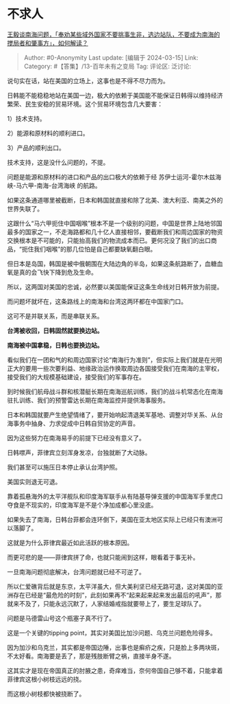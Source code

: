 # 不求人
[王毅谈南海问题，「奉劝某些域外国家不要挑事生非，选边站队，不要成为南海的搅局者和肇事方」，如何解读？](https://www.zhihu.com/question/647433039/answer/3432064978)

> Author: #0-Anonymity
> Last update: [编辑于 2024-03-15]
> Link:
> Category: #【答集】/13-百年未有之变局 
> Tag: 
> 评论区:
> 泛讨论:

说句实在话，站在美国的立场上，这事也是不得不尽力而为。

日韩能不能稳稳地站在美国一边，极大的依赖于美国能不能保证日韩得以维持经济繁荣、民生安稳的贸易环境。这个贸易环境包含几大要害：

1）技术支持。

2）能源和原材料的顺利进口。

3）产品的顺利出口。

技术支持，这是没什么问题的，不提。

问题是能源和原材料的进口和产品的出口极大的依赖于经 苏伊士运河-霍尔木兹海峡-马六甲-南海-台湾海峡 的航路。

如果这条通道哪里被截断，日本和韩国就直接和除了北美、澳大利亚、南美之外的世界失联了。

这跟什么“马六甲扼住中国咽喉”根本不是一个级别的问题，中国是世界上陆地邻国最多的国家之一，不走海路都和几十亿人直接相邻，要截断我们和周边国家的物资交换根本是不可能的，只能抬高我们的物流成本而已。更何况没了我们的出口商品，“扼住我们咽喉”的那几位怕是自己都要缺氧翻白眼。

但日本是岛国，韩国是被中俄朝围在大陆边角的半岛，如果这条航路断了，血糖血氧是真的会飞快下降到危及生命。

所以，这两国对美国的忠诚，必然要以美国能保证这条生命线对日韩开放为前提。

而问题坏就坏在，这条路线上的南海和台湾这两环都在中国家门口。

这可不是并联关系，而是串联关系。

**台湾被收回，日韩固然就要换边站。**

**南海被中国拿稳，日韩也要换边站。**

看似我们在一团和气的和周边国家讨论“南海行为准则”，但实际上我们就是在光明正大的要用一些次要利益、地缘政治运作换取周边各国接受我们在南海的主宰权，接受我们的大规模基础建设，接受我们的军事存在。

到时候我们航母战斗群和核潜艇长期在南海巡航训练，我们的战斗机常态化在南海驻扎训练、我们的预警雷达长期在南海监控并提供海事服务。

日本和韩国就要产生绝望情绪了，要开始响起清退美军基地、调整对华关系、从台海事务中抽身、力求促成中日韩自贸协定的声音。

因为这些努力在南海易手的前提下已经没有意义了。

日韩噤声，菲律宾立刻浑身发凉，台独就断了大动脉。

我们甚至可以施压日本停止承认台湾护照。

美国实则退无可退。

靠着孤悬海外的太平洋舰队和印度海军联手从有陆基导弹支援的中国海军手里虎口夺食是不现实的，印度海军是不是个净加成都心里没底。

如果失去了南海，日韩台菲都会连环倒下，美国在亚太地区实际上已经只有澳洲可以落脚了。

这就是为什么菲律宾最近如此活跃的根本原因。

而更可悲的是——菲律宾拼了命，也就只能闹到这样，眼看着于事无补。

一旦南海问题彻底解决，台湾问题就已经不可逆了。

所以仁爱礁背后就是东京，太平洋虽大，但大美利坚已经无路可退，这对美国的亚洲存在已经是“最危险的时刻”，此刻如果再不“起来起来起来发出最后的吼声”，那就来不及了，只能永远沉默了，人家结婚戒指就要带上了，要生足球队了。

问题是马德雷山号这个瓶塞子真不行了。

这是一个关键的tipping point，其实对美国比加沙问题、乌克兰问题危险得多。

因为加沙和乌克兰，其实都是帝国边陲，出事也是癣疥之疾，只是脸上多两块斑，不太好看。南海要是丢了，那是残肢断臂之祸，直接半身不遂。

这其实才是现在帝国真正的肘腋之患，奇痒难当，奈何帝国自己够不着，只能拿着菲律宾这根小树枝远远的挠。

而这根小树枝都快被挠断了。